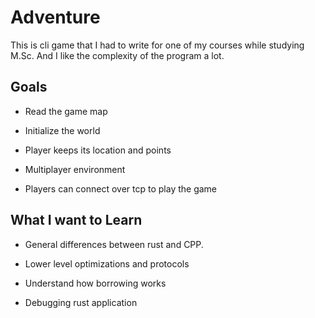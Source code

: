 # Adventure

This is cli game that I had to write for one of my courses while studying M.Sc.
And I like the complexity of the program a lot.

## Goals

* Read the game map

* Initialize the world

* Player keeps its location and points

* Multiplayer environment

* Players can connect over tcp to play the game


## What I want to Learn

* General differences between rust and CPP.

* Lower level optimizations and protocols

* Understand how borrowing works

* Debugging rust application

